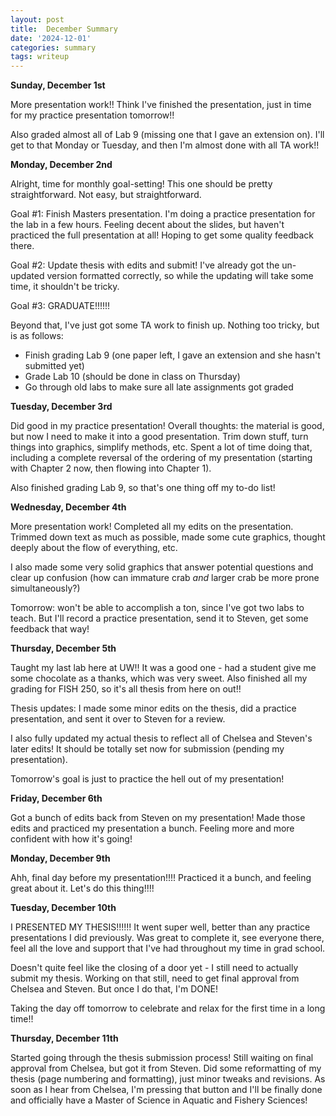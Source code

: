 ```yaml
---
layout: post
title:  December Summary
date: '2024-12-01'
categories: summary
tags: writeup
---
```


**Sunday, December 1st**

More presentation work!! Think I've finished the presentation, just in time for my practice presentation tomorrow!!

Also graded almost all of Lab 9 (missing one that I gave an extension on). I'll get to that Monday or Tuesday, and then I'm almost done with all TA work!!

**Monday, December 2nd**

Alright, time for monthly goal-setting! This one should be pretty straightforward. Not easy, but straightforward.

Goal #1: Finish Masters presentation. I'm doing a practice presentation for the lab in a few hours. Feeling decent about the slides, but haven't practiced the full presentation at all! 
Hoping to get some quality feedback there.

Goal #2: Update thesis with edits and submit! I've already got the un-updated version formatted correctly, so while the updating will take some time, it shouldn't be tricky.

Goal #3: GRADUATE!!!!!!

Beyond that, I've just got some TA work to finish up. Nothing too tricky, but is as follows:
- Finish grading Lab 9 (one paper left, I gave an extension and she hasn't submitted yet)
- Grade Lab 10 (should be done in class on Thursday)
- Go through old labs to make sure all late assignments got graded

**Tuesday, December 3rd**

Did good in my practice presentation! Overall thoughts: the material is good, but now I need to make it into a good presentation. Trim down stuff, turn things into graphics, 
simplify methods, etc. Spent a lot of time doing that, including a complete reversal of the ordering of my presentation (starting with Chapter 2 now, then flowing into Chapter 1).

Also finished grading Lab 9, so that's one thing off my to-do list!

**Wednesday, December 4th**

More presentation work! Completed all my edits on the presentation. Trimmed down text as much as possible, made some cute graphics, thought deeply about the flow of everything, etc.

I also made some very solid graphics that answer potential questions and clear up confusion (how can immature crab _and_ larger crab be more prone simultaneously?)

Tomorrow: won't be able to accomplish a ton, since I've got two labs to teach. But I'll record a practice presentation, send it to Steven, get some feedback that way!

**Thursday, December 5th**

Taught my last lab here at UW!! It was a good one - had a student give me some chocolate as a thanks, which was very sweet. Also finished all my grading for FISH 250, so it's all thesis
from here on out!! 

Thesis updates: I made some minor edits on the thesis, did a practice presentation, and sent it over to Steven for a review. 

I also fully updated my actual thesis to reflect all of Chelsea and Steven's later edits! It should be totally set now for submission (pending my presentation).

Tomorrow's goal is just to practice the hell out of my presentation!

**Friday, December 6th**

Got a bunch of edits back from Steven on my presentation! Made those edits and practiced my presentation a bunch. Feeling more and more confident with how it's going!

**Monday, December 9th**

Ahh, final day before my presentation!!!! Practiced it a bunch, and feeling great about it. Let's do this thing!!!!

**Tuesday, December 10th**

I PRESENTED MY THESIS!!!!!! It went super well, better than any practice presentations I did previously. Was great to complete it, see everyone there, feel all the love and support
that I've had throughout my time in grad school. 

Doesn't quite feel like the closing of a door yet - I still need to actually submit my thesis. Working on that still, need to get final approval from Chelsea and Steven. But once I do that,
I'm DONE!

Taking the day off tomorrow to celebrate and relax for the first time in a long time!!

**Thursday, December 11th**

Started going through the thesis submission process! Still waiting on final approval from Chelsea, but got it from Steven. Did some reformatting of my thesis (page numbering and formatting),
just minor tweaks and revisions. As soon as I hear from Chelsea, I'm pressing that button and I'll be finally done and officially have a Master of Science in Aquatic and Fishery Sciences!
